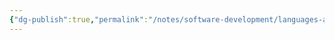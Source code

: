 ```yaml
---
{"dg-publish":true,"permalink":"/notes/software-development/languages-and-frameworks/web-development/front-end/javascript-vanilla/01-basics/06-basic-operators/06-basic-operators-gee/","created":"2025-07-13T15:24:55.883+08:00"}
---
```


